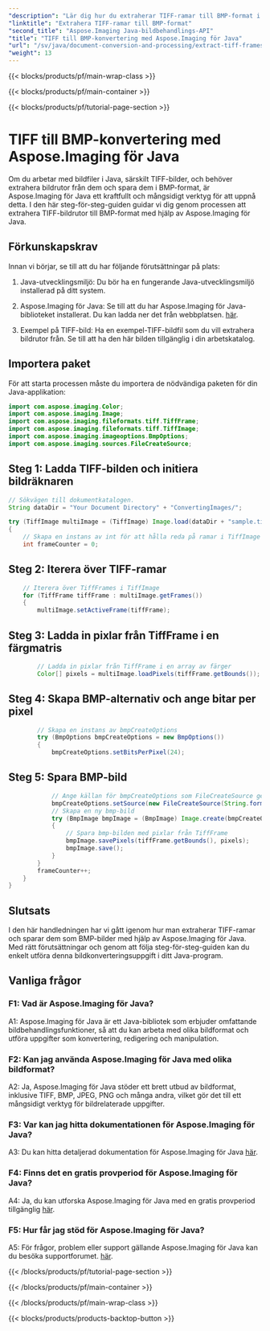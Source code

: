 ```yaml
---
"description": "Lär dig hur du extraherar TIFF-ramar till BMP-format i Java med hjälp av Aspose.Imaging för Java. Följ vår steg-för-steg-guide."
"linktitle": "Extrahera TIFF-ramar till BMP-format"
"second_title": "Aspose.Imaging Java-bildbehandlings-API"
"title": "TIFF till BMP-konvertering med Aspose.Imaging för Java"
"url": "/sv/java/document-conversion-and-processing/extract-tiff-frames-to-bmp-format/"
"weight": 13
---
```


{{< blocks/products/pf/main-wrap-class >}}

{{< blocks/products/pf/main-container >}}

{{< blocks/products/pf/tutorial-page-section >}}

# TIFF till BMP-konvertering med Aspose.Imaging för Java

Om du arbetar med bildfiler i Java, särskilt TIFF-bilder, och behöver extrahera bildrutor från dem och spara dem i BMP-format, är Aspose.Imaging för Java ett kraftfullt och mångsidigt verktyg för att uppnå detta. I den här steg-för-steg-guiden guidar vi dig genom processen att extrahera TIFF-bildrutor till BMP-format med hjälp av Aspose.Imaging för Java.

## Förkunskapskrav

Innan vi börjar, se till att du har följande förutsättningar på plats:

1. Java-utvecklingsmiljö: Du bör ha en fungerande Java-utvecklingsmiljö installerad på ditt system.

2. Aspose.Imaging för Java: Se till att du har Aspose.Imaging för Java-biblioteket installerat. Du kan ladda ner det från webbplatsen. [här](https://releases.aspose.com/imaging/java/).

3. Exempel på TIFF-bild: Ha en exempel-TIFF-bildfil som du vill extrahera bildrutor från. Se till att ha den här bilden tillgänglig i din arbetskatalog.

## Importera paket

För att starta processen måste du importera de nödvändiga paketen för din Java-applikation:

```java
import com.aspose.imaging.Color;
import com.aspose.imaging.Image;
import com.aspose.imaging.fileformats.tiff.TiffFrame;
import com.aspose.imaging.fileformats.tiff.TiffImage;
import com.aspose.imaging.imageoptions.BmpOptions;
import com.aspose.imaging.sources.FileCreateSource;
```

## Steg 1: Ladda TIFF-bilden och initiera bildräknaren

```java
// Sökvägen till dokumentkatalogen.
String dataDir = "Your Document Directory" + "ConvertingImages/";

try (TiffImage multiImage = (TiffImage) Image.load(dataDir + "sample.tiff"))
{
    // Skapa en instans av int för att hålla reda på ramar i TiffImage
    int frameCounter = 0;
```

## Steg 2: Iterera över TIFF-ramar

```java
    // Iterera över TiffFrames i TiffImage
    for (TiffFrame tiffFrame : multiImage.getFrames())
    {
        multiImage.setActiveFrame(tiffFrame);
```

## Steg 3: Ladda in pixlar från TiffFrame i en färgmatris

```java
        // Ladda in pixlar från TiffFrame i en array av färger
        Color[] pixels = multiImage.loadPixels(tiffFrame.getBounds());
```

## Steg 4: Skapa BMP-alternativ och ange bitar per pixel

```java
        // Skapa en instans av bmpCreateOptions
        try (BmpOptions bmpCreateOptions = new BmpOptions())
        {
            bmpCreateOptions.setBitsPerPixel(24);
```

## Steg 5: Spara BMP-bild

```java
            // Ange källan för bmpCreateOptions som FileCreateSource genom att ange platsen där utdata ska sparas.
            bmpCreateOptions.setSource(new FileCreateSource(String.format("%sConcatExtractTIFFFramesToBMP_out%d.bmp", "Your Document Directory", frameCounter), false));
            // Skapa en ny bmp-bild
            try (BmpImage bmpImage = (BmpImage) Image.create(bmpCreateOptions, tiffFrame.getWidth(), tiffFrame.getHeight()))
            {
                // Spara bmp-bilden med pixlar från TiffFrame
                bmpImage.savePixels(tiffFrame.getBounds(), pixels);
                bmpImage.save();
            }
        }
        frameCounter++;
    }
}
```

## Slutsats

I den här handledningen har vi gått igenom hur man extraherar TIFF-ramar och sparar dem som BMP-bilder med hjälp av Aspose.Imaging för Java. Med rätt förutsättningar och genom att följa steg-för-steg-guiden kan du enkelt utföra denna bildkonverteringsuppgift i ditt Java-program.

## Vanliga frågor

### F1: Vad är Aspose.Imaging för Java?

A1: Aspose.Imaging för Java är ett Java-bibliotek som erbjuder omfattande bildbehandlingsfunktioner, så att du kan arbeta med olika bildformat och utföra uppgifter som konvertering, redigering och manipulation.

### F2: Kan jag använda Aspose.Imaging för Java med olika bildformat?

A2: Ja, Aspose.Imaging för Java stöder ett brett utbud av bildformat, inklusive TIFF, BMP, JPEG, PNG och många andra, vilket gör det till ett mångsidigt verktyg för bildrelaterade uppgifter.

### F3: Var kan jag hitta dokumentationen för Aspose.Imaging för Java?

A3: Du kan hitta detaljerad dokumentation för Aspose.Imaging för Java [här](https://reference.aspose.com/imaging/java/).

### F4: Finns det en gratis provperiod för Aspose.Imaging för Java?

A4: Ja, du kan utforska Aspose.Imaging för Java med en gratis provperiod tillgänglig [här](https://releases.aspose.com/).

### F5: Hur får jag stöd för Aspose.Imaging för Java?

A5: För frågor, problem eller support gällande Aspose.Imaging för Java kan du besöka supportforumet. [här](https://forum.aspose.com/).

{{< /blocks/products/pf/tutorial-page-section >}}

{{< /blocks/products/pf/main-container >}}

{{< /blocks/products/pf/main-wrap-class >}}

{{< blocks/products/products-backtop-button >}}